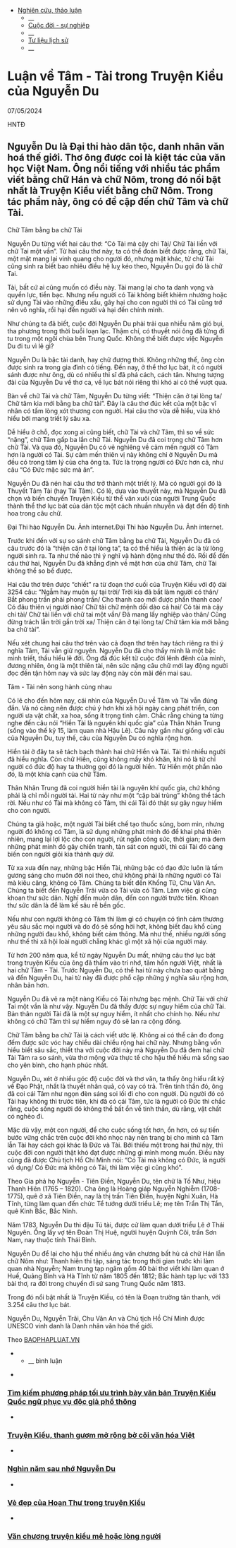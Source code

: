 <!-- source: https://m.nguyendu.vn/?chitiet=8322&luan-ve-tam-_-tai-trong-truyen-kieu-cua-nguyen-du.html -->

* [Nghiên cứu, thảo luận](?chuyenmuc=29&nghien-cuu--thao-luan.html)
  * __
  * [Cuộc đời - sự nghiệp](?chuyenmuc=11&cuoc-doi-_-su-nghiep.html)
  * __
  * [Tư liệu lịch sử](?chuyenmuc=12&tu-lieu-lich-su.html)
  * __

# Luận về Tâm - Tài trong Truyện Kiều của Nguyễn Du

07/05/2024

HNTĐ

##  Nguyễn Du là Đại thi hào dân tộc, danh nhân văn hoá thế giới. Thơ ông được coi là kiệt tác của văn học Việt Nam. Ông nổi tiếng với nhiều tác phẩm viết bằng chữ Hán và chữ Nôm, trong đó nổi bật nhất là Truyện Kiều viết bằng chữ Nôm. Trong tác phẩm này, ông có đề cập đến chữ Tâm và chữ Tài.

Chữ Tâm bằng ba chữ Tài



Nguyễn Du từng viết hai câu thơ: “Có Tài mà cậy chi Tài/ Chữ Tài liền với chữ Tai một vần”. Từ hai câu thơ này, ta có thể đoán biết được rằng, chữ Tài, một mặt mang lại vinh quang cho người đó, nhưng mặt khác, từ chữ Tài cũng sinh ra biết bao nhiêu điều hệ luỵ kéo theo, Nguyễn Du gọi đó là chữ Tai.



Tài, bất cứ ai cũng muốn có điều này. Tài mang lại cho ta danh vọng và quyền lực, tiền bạc. Nhưng nếu người có Tài không biết khiêm nhường hoặc sử dụng Tài vào những điều xấu, gây hại cho con người thì có Tài cũng trở nên vô nghĩa, rồi hại đến người và hại đến chính mình.



Như chúng ta đã biết, cuộc đời Nguyễn Du phải trải qua nhiều năm gió bụi, tha phương trong thời buổi loạn lạc. Thậm chí, có thuyết nói ông đã từng đi tu trong một ngôi chùa bên Trung Quốc. Không thể biết được việc Nguyễn Du đi tu vì lẽ gì?



Nguyễn Du là bậc tài danh, hay chữ đương thời. Không những thế, ông còn được sinh ra trong gia đình có tiếng. Đến nay, ở thể thơ lục bát, ít có người sánh được như ông, dù có nhiều thi sĩ đã phá cách, cách tân. Nhưng tượng đài của Nguyễn Du về thơ ca, về lục bát nói riêng thì khó ai có thể vượt qua.



Bàn về chữ Tài và chữ Tâm, Nguyễn Du từng viết: “Thiện căn ở tại lòng ta/ Chữ tâm kia mới bằng ba chữ tài”. Đây là câu thơ đúc kết của một bậc vĩ nhân có tấm lòng xót thương con người. Hai câu thơ vừa dễ hiểu, vừa khó hiểu bởi mang triết lý sâu xa.



Dễ hiểu ở chỗ, đọc xong ai cũng biết, chữ Tài và chữ Tâm, thì so về sức “nặng”, chữ Tâm gấp ba lần chữ Tài. Nguyễn Du đã coi trọng chữ Tâm hơn chữ Tài. Và qua đó, Nguyễn Du có vẻ nghiêng về cảm mến người có Tâm hơn là người có Tài. Sự cảm mến thiên vị này không chỉ ở Nguyễn Du mà đều có trong tâm lý của cha ông ta. Tức là trọng người có Đức hơn cả, như câu “Có Đức mặc sức mà ăn”.



Nguyễn Du đã nén hai câu thơ trở thành một triết lý. Mà có người gọi đó là Thuyết Tâm Tài (hay Tài Tâm). Có lẽ, dựa vào thuyết này, mà Nguyễn Du đã chọn và biến chuyển Truyện Kiều từ thể văn xuôi của người Trung Quốc thành thể thơ lục bát của dân tộc một cách nhuần nhuyễn và đạt đến độ tinh hoa trong câu chữ.



Đại Thi hào Nguyễn Du. Ảnh internet.Đại Thi hào Nguyễn Du. Ảnh internet.



Trước khi đến với sự so sánh chữ Tâm bằng ba chữ Tài, Nguyễn Du đã có câu trước đó là “thiện căn ở tại lòng ta”, ta có thể hiểu là thiện ác là từ lòng người sinh ra. Ta như thế nào thì ý nghĩ và hành động như thế đó. Rồi để đến câu thứ hai, Nguyễn Du đã khẳng định về mặt hơn của chữ Tâm, chữ Tài không thể so bề được.



Hai câu thơ trên được “chiết” ra từ đoạn thơ cuối của Truyện Kiều với độ dài 3254 câu: “Ngẫm hay muôn sự tại trời/ Trời kia đã bắt làm người có thân/ Bắt phong trần phải phong trần/ Cho thanh cao mới được phần thanh cao/ Có đâu thiên vị người nào/ Chữ tài chữ mệnh dồi dào cả hai/ Có tài mà cậy chi tài/ Chữ tài liền với chữ tai một vần/ Đã mang lấy nghiệp vào thân/ Cũng đừng trách lẫn trời gần trời xa/ Thiện căn ở tại lòng ta/ Chữ tâm kia mới bằng ba chữ tài”.



Nếu xét chung hai câu thơ trên vào cả đoạn thơ trên hay tách riêng ra thì ý nghĩa Tâm, Tài vẫn giữ nguyên. Nguyễn Du đã cho thấy mình là một bậc minh triết, thấu hiểu lẽ đời. Ông đã đúc kết từ cuộc đời lênh đênh của mình, đương nhiên, ông là một thiên tài, nên sức nặng câu chữ mới lay động người đọc đến tận hôm nay và sức lay động này còn mãi đến mai sau.



Tâm - Tài nên song hành cùng nhau



Có lẽ cho đến hôm nay, cái nhìn của Nguyễn Du về Tâm và Tài vẫn đúng đắn. Và nó càng nên được chú ý hơn khi xã hội ngày càng phát triển, con người ưa vật chất, xa hoa, sống ít trọng tình cảm. Chắc rằng chúng ta từng nghe đến câu nói “Hiền Tài là nguyên khí quốc gia” của Thân Nhân Trung (sống vào thế kỷ 15, làm quan nhà Hậu Lê). Câu này gần như giống với câu của Nguyễn Du, tuy thế, câu của Nguyễn Du có nghĩa rộng hơn.



Hiền tài ở đây ta sẽ tách bạch thành hai chữ Hiền và Tài. Tài thì nhiều người đã hiểu nghĩa. Còn chữ Hiền, cũng không mấy khó khăn, khi nó là từ chỉ người có đức độ hay ta thường gọi đó là người hiền. Từ Hiền một phần nào đó, là một khía cạnh của chữ Tâm.



Thân Nhân Trung đã coi người hiền tài là nguyên khí quốc gia, chứ không phải là chỉ mỗi người tài. Hai từ này như một “cặp bài trùng” không thể tách rời. Nếu như có Tài mà không có Tâm, thì cái Tài đó thật sự gây nguy hiểm cho con người.



Chúng ta giả hoặc, một người Tài biết chế tạo thuốc súng, bom mìn, nhưng người đó không có Tâm, là sử dụng những phát minh đó để khai phá thiên nhiên, mang lại lợi lộc cho con người, rút ngắn công sức, thời gian; mà đem những phát minh đó gây chiến tranh, tàn sát con người, thì cái Tài đó càng biến con người giỏi kia thành quỷ dữ.



Từ xa xưa đến nay, những bậc Hiền Tài, những bậc có đạo đức luôn là tấm gương sáng cho muôn đời noi theo, chứ không phải là những người có Tài mà kiêu căng, không có Tâm. Chúng ta biết đến Khổng Tử, Chu Văn An. Chúng ta biết đến Nguyễn Trãi vừa có Tài vừa có Tâm. Làm việc gì cũng khoan thư sức dân. Nghĩ đến muôn dân, đến con người trước tiên. Khoan thư sức dân là để làm kế sâu rễ bền gốc.



Nếu như con người không có Tâm thì làm gì có chuyện có tình cảm thương yêu sâu sắc mọi người và do đó sẽ sống hời hợt, không biết đau khổ cùng những người đau khổ, không biết cảm thông. Mà như thế, nhiều người sống như thế thì xã hội loài người chẳng khác gì một xã hội của người máy.



Từ hơn 200 năm qua, kể từ ngày Nguyễn Du mất, những câu thơ lục bát trong truyện Kiều của ông đã thấm vào trí nhớ, tâm hồn người Việt, nhất là hai chữ Tâm - Tài. Trước Nguyễn Du, có thể hai từ này chưa bao quát bằng và đến Nguyễn Du, hai từ này đã được phổ cập những ý nghĩa sâu rộng hơn, nhân bản hơn.



Nguyễn Du đã vẽ ra một nàng Kiều có Tài nhưng bạc mệnh. Chữ Tài với chữ Tai một vần là như vậy. Nguyễn Du đã thấy được sự nguy hiểm của chữ Tài. Bản thân người Tài đã là một sự nguy hiểm, ít nhất cho chính họ. Nếu như không có chữ Tâm thì sự hiểm nguy đó sẽ lan ra cộng đồng.



Chữ Tâm bằng ba chữ Tài là cách viết ước lệ. Không ai có thể cân đo đong đếm được sức vóc hay chiều dài chiều rộng hai chữ này. Nhưng bằng vốn hiểu biết sâu sắc, thiết tha với cuộc đời này mà Nguyễn Du đã đem hai chữ Tài Tâm ra so sánh, vừa thơ mộng vừa thực tế cho hậu thế hiểu mà sống sao cho yên bình, cho hạnh phúc nhất.



Nguyễn Du, xét ở nhiều góc độ cuộc đời và thơ văn, ta thấy ông hiểu rất kỹ về Đạo Phật, nhất là thuyết nhân quả, có vay có trả. Trên tinh thần đó, ông đã coi cái Tâm như ngọn đèn sáng soi lối đi cho con người. Dù người đó có Tài hay không thì trước tiên, khi đã có cái Tâm, tức là người có Đức thì chắc rằng, cuộc sống người đó không thể bất ổn về tinh thần, dù rằng, vật chất có nghèo đi.



Mặc dù vậy, một con người, để cho cuộc sống tốt hơn, ổn hơn, có sự tiến bước vững chắc trên cuộc đời khó nhọc này nên trang bị cho mình cả Tâm lẫn Tài hay cách gọi khác là Đức và Tài. Bởi thiếu một trong hai thứ này, thì cuộc đời con người thật khó đạt được những gì mình mong muốn. Điều này cũng đã được Chủ tịch Hồ Chí Minh nói: “Có Tài mà không có Đức, là người vô dụng/ Có Đức mà không có Tài, thì làm việc gì cũng khó”.



Theo Gia phả họ Nguyễn - Tiên Điền, Nguyễn Du, tên chữ là Tố Như, hiệu Thanh Hiên (1765 – 1820). Cha ông là Hoàng giáp Nguyễn Nghiễm (1708-1775), quê ở xã Tiên Điền, nay là thị trấn Tiên Điền, huyện Nghi Xuân, Hà Tĩnh, từng làm quan đến chức Tể tướng dưới triều Lê; mẹ tên Trần Thị Tần, quê Kinh Bắc, Bắc Ninh.



Năm 1783, Nguyễn Du thi đậu Tú tài, được cử làm quan dưới triều Lê ở Thái Nguyên. Ông lấy vợ tên Đoàn Thị Huệ, người huyện Quỳnh Côi, trấn Sơn Nam, nay thuộc tỉnh Thái Bình.



Nguyễn Du để lại cho hậu thế nhiều áng văn chương bất hủ cả chữ Hán lẫn chữ Nôm như: Thanh hiên thi tập, sáng tác trong thời gian trước khi làm quan nhà Nguyễn; Nam trung tạp ngâm gồm 40 bài thơ viết khi làm quan ở Huế, Quảng Bình và Hà Tĩnh từ năm 1805 đến 1812; Bắc hành tạp lục với 133 bài thơ, ra đời trong chuyến đi sứ sang Trung Quốc năm 1813.



Trong đó nổi bật nhất là Truyện Kiều, có tên là Đoạn trường tân thanh, với 3.254 câu thơ lục bát.



Nguyễn Du, Nguyễn Trãi, Chu Văn An và Chủ tịch Hồ Chí Minh được UNESCO vinh danh là Danh nhân văn hóa thế giới.



Theo [BAOPHAPLUAT.VN](https://baophapluat.vn/luan-ve-tam-tai-trong-truyen-kieu-cua-nguyen-du-post439412.html)

  *   * __ bình luận

  * [ ](?chitiet=15324&tim-kiem-phuong-phap-toi-uu-trinh-bay-van-ban-truyen-kieu-quoc-ngu-phuc-vu-doc-gia-pho-thong.html "Tìm kiếm phương pháp tối ưu trình bày văn bản Truyện Kiều Quốc ngữ phục vụ độc giả phổ thông")

### [Tìm kiếm phương pháp tối ưu trình bày văn bản Truyện Kiều Quốc ngữ phục vụ độc giả phổ thông](?chitiet=15324&tim-kiem-phuong-phap-toi-uu-trinh-bay-van-ban-truyen-kieu-quoc-ngu-phuc-vu-doc-gia-pho-thong.html "Tìm kiếm phương pháp tối ưu trình bày văn bản Truyện Kiều Quốc ngữ phục vụ độc giả phổ thông")

  * [ ](?chitiet=11327&truyen-kieu--thanh-guom-mo-rong-bo-coi-van-hoa-viet.html "Truyện Kiều, thanh gươm mở rộng bờ cõi văn hóa Việt")

### [Truyện Kiều, thanh gươm mở rộng bờ cõi văn hóa Việt](?chitiet=11327&truyen-kieu--thanh-guom-mo-rong-bo-coi-van-hoa-viet.html "Truyện Kiều, thanh gươm mở rộng bờ cõi văn hóa Việt")

  * [ ](?chitiet=8324&nghin-nam-sau-nho-nguyen-du.html "Nghìn năm sau nhớ Nguyễn Du")

### [Nghìn năm sau nhớ Nguyễn Du](?chitiet=8324&nghin-nam-sau-nho-nguyen-du.html "Nghìn năm sau nhớ Nguyễn Du")

  * [ ](?chitiet=2312&ve-dep-cua-hoan-thu-trong-truyen-kieu.html "Vẻ đẹp của Hoạn Thư trong truyện Kiều")

### [Vẻ đẹp của Hoạn Thư trong truyện Kiều](?chitiet=2312&ve-dep-cua-hoan-thu-trong-truyen-kieu.html "Vẻ đẹp của Hoạn Thư trong truyện Kiều")

  * [ ](?chitiet=2310&van-chuong-truyen-kieu-me-hoac-long-nguoi.html "Văn chương truyện kiều mê hoặc lòng người")

### [Văn chương truyện kiều mê hoặc lòng người](?chitiet=2310&van-chuong-truyen-kieu-me-hoac-long-nguoi.html "Văn chương truyện kiều mê hoặc lòng người")